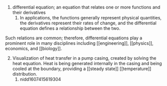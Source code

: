 1. differential equation; an equation that relates one or more functions and their derivatives
	1. In applications, the functions generally represent physical quantities, the derivatives represent their rates of change, and the differential equation defines a relationship between the two.

Such relations are common; therefore, differential equations play a prominent role in many disciplines including [[engineering]], [[physics]], economics, and [[biology]].

2. Visualization of heat transfer in a pump casing, created by solving the heat equation. Heat is being generated internally in the casing and being cooled at the boundary, providing a [[steady state]] [[temperature]] distribution.
	1. nidd1607415619304